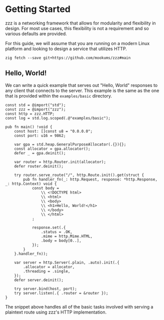# Getting Started
zzz is a networking framework that allows for modularity and flexibility in design. For most use cases, this flexibility is not a requirement and so various defaults are provided.

For this guide, we will assume that you are running on a modern Linux platform and looking to design a service that utilizes HTTP.

`zig fetch --save git+https://github.com/mookums/zzz#main`

## Hello, World!
We can write a quick example that serves out "Hello, World" responses to any client that connects to the server. This example is the same as the one that is provided within the `examples/basic` directory.

```zig
const std = @import("std");
const zzz = @import("zzz");
const http = zzz.HTTP;
const log = std.log.scoped(.@"examples/basic");

pub fn main() !void {
    const host: []const u8 = "0.0.0.0";
    const port: u16 = 9862;

    var gpa = std.heap.GeneralPurposeAllocator(.{}){};
    const allocator = gpa.allocator();
    defer _ = gpa.deinit();

    var router = http.Router.init(allocator);
    defer router.deinit();

    try router.serve_route("/", http.Route.init().get(struct {
        pub fn handler_fn(_: http.Request, response: *http.Response, _: http.Context) void {
            const body =
                \\ <!DOCTYPE html>
                \\ <html>
                \\ <body>
                \\ <h1>Hello, World!</h1>
                \\ </body>
                \\ </html>
            ;

            response.set(.{
                .status = .OK,
                .mime = http.Mime.HTML,
                .body = body[0..],
            });
        }
    }.handler_fn));

    var server = http.Server(.plain, .auto).init(.{
        .allocator = allocator,
        .threading = .single,
    });
    defer server.deinit();

    try server.bind(host, port);
    try server.listen(.{ .router = &router });
}
```

The snippet above handles all of the basic tasks involved with serving a plaintext route using zzz's HTTP implementation. 
